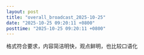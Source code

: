 ```yaml
---
layout: post
title: "overall_broadcast_2025-10-25"
date: "2025-10-25 09:20:11 +0800"
posttime: "2025-10-25 09:20:11 +0800"
---
```


格式符合要求，内容简洁明快，观点鲜明，也比较口语化